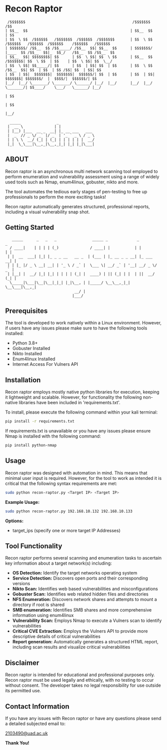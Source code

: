 # Recon Raptor

```
 /$$$$$$$                                                /$$$$$$$                        /$$                        
| $$__  $$                                              | $$__  $$                      | $$                        
| $$  \ $$  /$$$$$$   /$$$$$$$  /$$$$$$  /$$$$$$$       | $$  \ $$  /$$$$$$   /$$$$$$  /$$$$$$    /$$$$$$   /$$$$$$ 
| $$$$$$$/ /$$__  $$ /$$_____/ /$$__  $$| $$__  $$      | $$$$$$$/ |____  $$ /$$__  $$|_  $$_/   /$$__  $$ /$$__  $$
| $$__  $$| $$$$$$$$| $$      | $$  \ $$| $$  \ $$      | $$__  $$  /$$$$$$$| $$  \ $$  | $$    | $$  \ $$| $$  \__/
| $$  \ $$| $$_____/| $$      | $$  | $$| $$  | $$      | $$  \ $$ /$$__  $$| $$  | $$  | $$ /$$| $$  | $$| $$      
| $$  | $$|  $$$$$$$|  $$$$$$$|  $$$$$$/| $$  | $$      | $$  | $$|  $$$$$$$| $$$$$$$/  |  $$$$/|  $$$$$$/| $$      
|__/  |__/ \_______/ \_______/ \______/ |__/  |__/      |__/  |__/ \_______/| $$____/    \___/   \______/ |__/      
                                                                            | $$                                    
                                                                            | $$                                    
                                                                            |__/
```

```
  _____                _                
 |  __ \              | |               
 | |__) |___  __ _  __| |_ __ ___   ___ 
 |  _  // _ \/ _` |/ _` | '_ ` _ \ / _ \
 | | \ \  __/ (_| | (_| | | | | | |  __/
 |_|  \_\___|\__,_|\__,_|_| |_| |_|\___|
```

## ABOUT

Recon raptor is an asynchronous multi network scanning tool employed to perform enumeration and vulnerability assessment using a range of widely used tools such as Nmap, enum4linux, gobuster, nikto and more.

The tool automates the tedious early stages of pen-testing to free up professionals to perform the more exciting tasks!

Recon raptor automatically generates structured, professional reports, including a visual vulnerability snap shot.

## Getting Started

```
   _____      _   _   _                _____ _             _           _ 
  / ____|    | | | | (_)              / ____| |           | |         | |
 | |  __  ___| |_| |_ _ _ __   __ _  | (___ | |_ __ _ _ __| |_ ___  __| |
 | | |_ |/ _ \ __| __| | '_ \ / _` |  \___ \| __/ _` | '__| __/ _ \/ _` |
 | |__| |  __/ |_| |_| | | | | (_| |  ____) | || (_| | |  | ||  __/ (_| |
  \_____|\___|\__|\__|_|_| |_|\__, | |_____/ \__\__,_|_|   \__\___|\__,_|
                               __/ |                                     
                              |___/       
```

## Prerequisites

The tool is developed to work natively within a Linux environment. However, if users have any issues please make sure to have the following tools installed:

- Python 3.8+
- Gobuster Installed
- Nikto Installed 
- Enum4linux Installed
- Internet Access For Vulners API

## Installation

Recon raptor employs mostly native python libraries for execution, keeping it lightweight and scalable. However, for functionality the following non-native libraries have been included in 'requirements.txt'.

To install, please execute the following command within your kali terminal:

```bash
pip install -r requirements.txt
```

If requirements.txt is unavailable or you have any issues please ensure Nmap is installed with the following command:

```bash
pip install python-nmap
```

## Usage

Recon raptor was designed with automation in mind. This means that minimal user input is required. However, for the tool to work as intended it is critical that the following syntax requirements are met:

```bash
sudo python recon-raptor.py <Target IP> <Target IP>
```

**Example Usage:**

```bash
sudo python recon-raptor.py 192.168.10.132 192.168.10.133
```

**Options:**

- target_ips (specify one or more target IP Addresses)

## Tool Functionality

Recon raptor performs several scanning and enumeration tasks to ascertain key information about a target network(s) including:

- **OS Detection:** Identify the target networks operating system
- **Service Detection:** Discovers open ports and their corresponding versions 
- **Nikto Scan:** Identifies web based vulnerabilities and misconfigurations
- **Gobuster Scan:** Identifies web related hidden files and directories
- **NFS Enumeration:** Discovers network shares and attempts to mount a directory if root is shared
- **SMB enumeration:** Identifies SMB shares and more comprehensive information using enum4linux
- **Vulnerability Scan:** Employs Nmap to execute a Vulners scan to identify vulnerabilities
- **Critical CVE Extraction:** Employs the Vulners API to provide more descriptive details of critical vulnerabilities 
- **Report generation:** Automatically generates a structured HTML report, including scan results and visualize critical vulnerabilities

## Disclaimer

Recon raptor is intended for educational and professional purposes only.
Recon raptor must be used legally and ethically, with no testing to occur without consent.
The developer takes no legal responsibility for use outside its permitted use.

## Contact Information

If you have any issues with Recon raptor or have any questions please send a detailed subjected email to:

2103490@uad.ac.uk

**Thank You!**
